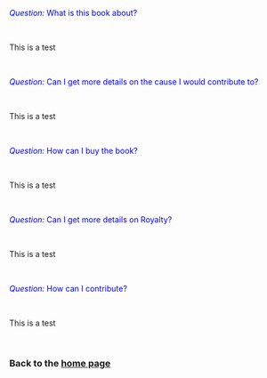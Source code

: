 <Accordion>
<AccordionItem title="Book Details">
      <p>
        <span style="color:blue"><em>Question: </em></span><span style="color:blue">What is this book about? </span>
      </p>
     <br/>
     <p>
       This is a test
    </p>
     <br/>
</AccordionItem>
<AccordionItem title="Fund for a Cause">
      <p>
        <span style="color:blue"><em>Question: </em></span><span style="color:blue">Can I get more details on the cause I would contribute to?</span>
      </p>
     <br/>
     <p>
       This is a test
    </p>
     <br/>
</AccordionItem>    
<AccordionItem title="Buy the book">
      <p>
        <span style="color:blue"><em>Question: </em></span><span style="color:blue">How can I buy the book?</span>
      </p>
     <br/>
     <p>
       This is a test
    </p>
     <br/>
</AccordionItem>     
<AccordionItem title="Royalty">
      <p>
        <span style="color:blue"><em>Question: </em></span><span style="color:blue">Can I get more details on Royalty?</span>
      </p>
     <br/>
     <p>
       This is a test
    </p>
     <br/>
</AccordionItem>        
<AccordionItem title="Your Contribution">
      <p>
        <span style="color:blue"><em>Question: </em></span><span style="color:blue">How can I contribute?</span>
      </p>
     <br/>
     <p>
       This is a test
    </p>
     <br/>
</AccordionItem>        
</Accordion>  

### Back to the [home page](README.md)
